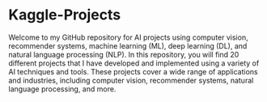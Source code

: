 # Kaggle-Projects
Welcome to my GitHub repository for AI projects using computer vision, recommender systems, machine learning (ML), deep learning (DL), and natural language processing (NLP). In this repository, you will find 20 different projects that I have developed and implemented using a variety of AI techniques and tools.
These projects cover a wide range of applications and industries, including computer vision, recommender systems, natural language processing, and more.
